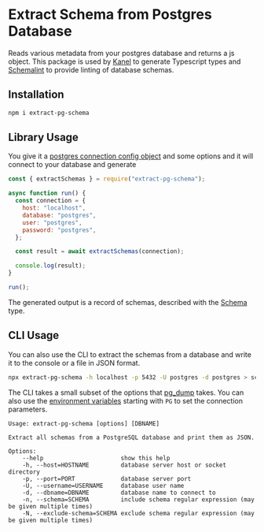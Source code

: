 # Extract Schema from Postgres Database

Reads various metadata from your postgres database and returns a js object.
This package is used by [Kanel](https://github.com/kristiandupont/kanel) to generate Typescript types and [Schemalint](https://github.com/kristiandupont/schemalint) to provide linting of database schemas.

## Installation

```bash
npm i extract-pg-schema
```

## Library Usage

You give it a [postgres connection config object](https://node-postgres.com/apis/client) and some options and it will connect to your database and generate

```javascript
const { extractSchemas } = require("extract-pg-schema");

async function run() {
  const connection = {
    host: "localhost",
    database: "postgres",
    user: "postgres",
    password: "postgres",
  };

  const result = await extractSchemas(connection);

  console.log(result);
}

run();
```

The generated output is a record of schemas, described with the [Schema](/api/extract-pg-schema.schema.html) type.

## CLI Usage

You can also use the CLI to extract the schemas from a database and write it to the console or a file in JSON format.

```bash
npx extract-pg-schema -h localhost -p 5432 -U postgres -d postgres > schemas.json
```

The CLI takes a small subset of the options that [pg_dump](https://www.postgresql.org/docs/current/app-pgdump.html) takes. You can also use the [environment variables](https://node-postgres.com/features/connecting#environment-variables) starting with `PG` to set the connection parameters.

```
Usage: extract-pg-schema [options] [DBNAME]

Extract all schemas from a PostgreSQL database and print them as JSON.

Options:
    --help                      show this help
    -h, --host=HOSTNAME         database server host or socket directory
    -p, --port=PORT             database server port
    -U, --username=USERNAME     database user name
    -d, --dbname=DBNAME         database name to connect to
    -n, --schema=SCHEMA         include schema regular expression (may be given multiple times)
    -N, --exclude-schema=SCHEMA exclude schema regular expression (may be given multiple times)
```
